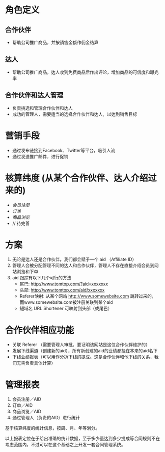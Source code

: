 角色定义
=======

合作伙伴
-------
* 帮助公司推广商品，并按销售金额作佣金结算

达人
----
* 帮助公司推广商品，达人收到免费商品后作出评论，增加商品的可信度和曝光率

合作伙伴和达人管理
---------------
* 负责挑选和管理合作伙伴和达人
* 成功的管理人，需要适当的选择合作伙伴和达人，以达到销售目标

营销手段
=======
* 通过发布链接到Facebook、Twitter等平台，吸引人流
* 通过发送推广邮件，进行促销

核算纬度 (从某个合作伙伴、达人介绍过来的)
===================================
* *会员注册*
* *订单*
* *商品浏览*
* // 待完善

方案
======
1. 无论是达人还是合作伙伴，我们都会赋予一个 aid （Affiliate ID）
2. 管理人会被分配管理不同的达人和合作伙伴，管理人不存在直接介绍会员到网站浏览和下单
3. aid 跟踪有以下几个可行的方法
    * 尾巴: http://www.tomtop.com/?aid=xxxxxxx
    * 头部: http://www.tomtop.com/aid/xxxxxxx
    * Referer映射: 从某个网站 http://www.somewebsite.com 跳转过来的，而www.somewebsite.com被注册关联到某个aid
    * 短域名 URL Shortener 可映射到头部（或尾巴）

合作伙伴相应功能
==============
* 关联 Referer （需要管理人审批，要证明该网站是这位合作伙伴维护的）
* 发展下线渠道（创建新的aid），所有新创建的aid的业绩都挂在本来的aid名下
* 下线业绩报表（可以用作分拆下线的提成。这是合作伙伴和他下线的关系，我们无需负责具体计算）

管理报表
=======
1. 会员注册／AID
2. 订单／AID
3. 商品浏览／AID
4. 通过管理人（负责的AID）进行统计

基于核算纬度的统计信息，按周、月、年等划分。

以上报表定位在于给出准确的统计数据，至于多少量达到多少提成等合同规则不在考虑范围内，不过可以在这个基础之上开发一套合同管理系统。
